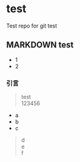 # test
Test repo for git test

## MARKDOWN test
+ 1
+ 2

### 引言
> test  
> 123456  

* a
* b
* c

> d  
> e  
> f  